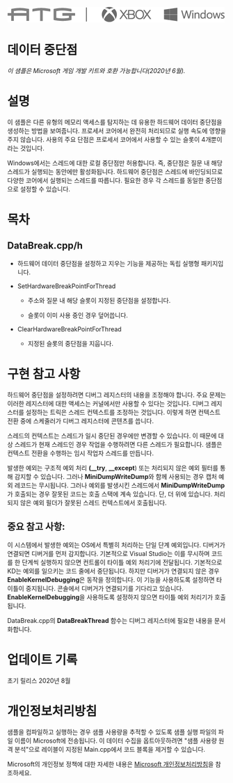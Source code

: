   ![](./media/image1.png)

#   데이터 중단점

*이 샘플은 Microsoft 게임 개발 키트와 호환 가능합니다(2020년 6월).*

# 

# 설명

이 샘플은 다른 유형의 메모리 액세스를 탐지하는 데 유용한 하드웨어 데이터
중단점을 생성하는 방법을 보여줍니다. 프로세서 코어에서 완전히 처리되므로
실행 속도에 영향을 주지 않습니다. 사용의 주요 단점은 프로세서 코어에서
사용할 수 있는 슬롯이 4개뿐이라는 것입니다.

Windows에서는 스레드에 대한 로컬 중단점만 허용합니다. 즉, 중단점은 질문
내 해당 스레드가 실행되는 동안에만 활성화됩니다. 하드웨어 중단점은
스레드에 바인딩되므로 다양한 코어에서 실행되는 스레드를 따릅니다. 필요한
경우 각 스레드를 동일한 중단점으로 설정할 수 있습니다.

# 목차

## DataBreak.cpp/h

-   하드웨어 데이터 중단점을 설정하고 지우는 기능을 제공하는 독립 실행형
    패키지입니다.

-   SetHardwareBreakPointForThread

    -   주소와 질문 내 해당 슬롯이 지정된 중단점을 설정합니다.

    -   슬롯이 이미 사용 중인 경우 덮어씁니다.

-   ClearHardwareBreakPointForThread

    -   지정된 슬롯의 중단점을 지웁니다.

# 구현 참고 사항

하드웨어 중단점을 설정하려면 디버그 레지스터의 내용을 조정해야 합니다.
주요 문제는 이러한 레지스터에 대한 액세스는 커널에서만 사용할 수 있다는
것입니다. 디버그 레지스터를 설정하는 트릭은 스레드 컨텍스트를 조정하는
것입니다. 이렇게 하면 컨텍스트 전환 중에 스케줄러가 디버그 레지스터에
콘텐츠를 씁니다.

스레드의 컨텍스트는 스레드가 일시 중단된 경우에만 변경할 수 있습니다. 이
때문에 대상 스레드가 현재 스레드인 경우 작업을 수행하려면 다른 스레드가
필요합니다. 샘플은 컨텍스트 전환을 수행하는 임시 작업자 스레드를
만듭니다.

발생한 예외는 구조적 예외 처리 **(\_\_try**, **\_\_except**) 또는
처리되지 않은 예외 필터를 통해 감지할 수 있습니다. 그러나
**MiniDumpWriteDump**와 함께 사용되는 경우 캡처 예외 레코드는
무시됩니다. 그러나 예외를 발생시킨 스레드에서 **MiniDumpWriteDump**가
호출되는 경우 잘못된 코드는 호출 스택에 계속 있습니다. 단, 더 위에
있습니다. 처리되지 않은 예외 필더가 잘못된 스레드 컨텍스트에서
호출됩니다.

## 중요 참고 사항: 

이 시스템에서 발생한 예외는 OS에서 특별히 처리하는 단일 단계 예외입니다.
디버거가 연결되면 디버거를 먼저 감지합니다. 기본적으로 Visual Studio는
이를 무시하며 코드를 한 단계씩 실행하지 않으면 컨트롤이 타이틀 예외
처리기에 전달됩니다. 기본적으로 KD는 예외를 일으키는 코드 줄에서
중단됩니다. 하지만 디버거가 연결되지 않은 경우
**EnableKernelDebugging**은 동작을 정의합니다. 이 기능을 사용하도록
설정하면 타이틀이 중지됩니다. 콘솔에서 디버거가 연결되기를 기다리고
있습니다. **EnableKernelDebugging**을 사용하도록 설정하지 않으면 타이틀
예외 처리기가 호출됩니다.

DataBreak.cpp의 **DataBreakThread** 함수는 디버그 레지스터에 필요한
내용을 문서화합니다.

# 업데이트 기록

초기 릴리스 2020년 8월

# 개인정보처리방침

샘플을 컴파일하고 실행하는 경우 샘플 사용량을 추적할 수 있도록 샘플 실행
파일의 파일 이름이 Microsoft에 전송됩니다. 이 데이터 수집을
옵트아웃하려면 \"샘플 사용량 원격 분석\"으로 레이블이 지정된
Main.cpp에서 코드 블록을 제거할 수 있습니다.

Microsoft의 개인정보 정책에 대한 자세한 내용은 [Microsoft
개인정보처리방침](https://privacy.microsoft.com/en-us/privacystatement/)을
참조하세요.
